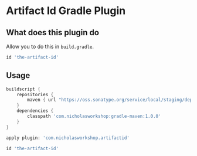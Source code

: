 # Artifact Id Gradle Plugin


## What does this plugin do

Allow you to do this in <code>build.gradle</code>.

```groovy
id 'the-artifact-id'
```

## Usage

```groovy
buildscript {
    repositories {
        maven { url "https://oss.sonatype.org/service/local/staging/deploy/maven2" }
    }
    dependencies {
        classpath 'com.nicholasworkshop:gradle-maven:1.0.0'
    }
}

apply plugin: 'com.nicholasworkshop.artifactid'

id 'the-artifact-id'
```